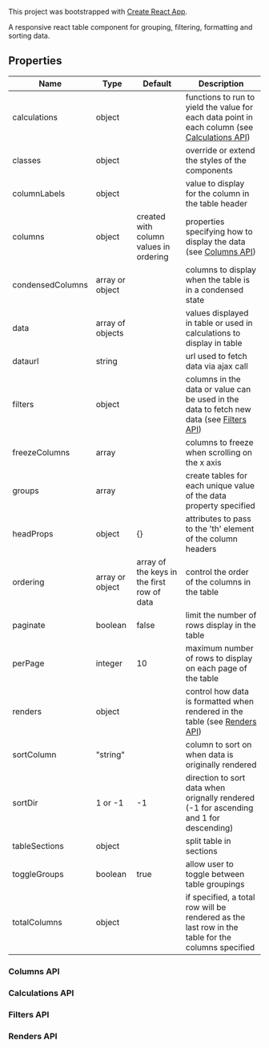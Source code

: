This project was bootstrapped with [Create React App](https://github.com/facebookincubator/create-react-app).

A responsive react table component for grouping, filtering, formatting and sorting data.

## Properties

Name | Type | Default | Description
------------ | ------------- | ------------- | -------------
calculations | object | | functions to run to yield the value for each data point in each column (see [Calculations API](#calculations-api))
classes | object | | override or extend the styles of the components
columnLabels | object | | value to display for the column in the table header
columns | object | created with column values in ordering | properties specifying how to display the data (see [Columns API](#columns-api))
condensedColumns | array or object | | columns to display when the table is in a condensed state
data | array of objects | | values displayed in table or used in calculations to display in table
dataurl | string | | url used to fetch data via ajax call
filters | object | | columns in the data or value can be used in the data to fetch new data (see [Filters API](#filters-api))
freezeColumns | array | | columns to freeze when scrolling on the x axis
groups | array | | create tables for each unique value of the data property specified 
headProps | object | {} | attributes to pass to the 'th' element of the column headers
ordering | array or object | array of the keys in the first row of data | control the order of the columns in the table
paginate | boolean | false | limit the number of rows display in the table 
perPage | integer | 10 | maximum number of rows to display on each page of the table
renders | object | | control how data is formatted when rendered in the table (see [Renders API](#renders-api))
sortColumn | "string" | | column to sort on when data is originally rendered
sortDir | 1 or -1 | -1 | direction to sort data when orignally rendered (-1 for ascending and 1 for descending)
tableSections | object | | split table in sections
toggleGroups | boolean | true | allow user to toggle between table groupings
totalColumns | object | | if specified, a total row will be rendered as the last row in the table for the columns specified


### Columns API

### Calculations API

### Filters API

### Renders API